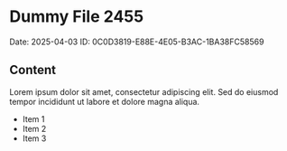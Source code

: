 # Dummy File 2455

Date: 2025-04-03
ID: 0C0D3819-E88E-4E05-B3AC-1BA38FC58569

## Content

Lorem ipsum dolor sit amet, consectetur adipiscing elit.
Sed do eiusmod tempor incididunt ut labore et dolore magna aliqua.

* Item 1
* Item 2
* Item 3

